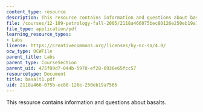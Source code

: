 ```yaml
---
content_type: resource
description: This resource contains information and questions about basalts.
file: /courses/12-109-petrology-fall-2005/2118a466075bec80126e250eb19a7565_basalt1.pdf
file_type: application/pdf
learning_resource_types:
- Labs
license: https://creativecommons.org/licenses/by-nc-sa/4.0/
ocw_type: OCWFile
parent_title: Labs
parent_type: CourseSection
parent_uid: 475f89d7-044b-5978-ef28-6936e65fcc57
resourcetype: Document
title: basalt1.pdf
uid: 2118a466-075b-ec80-126e-250eb19a7565
---
```

This resource contains information and questions about basalts.